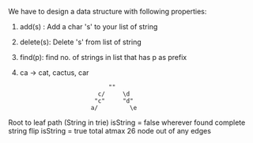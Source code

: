 We have to design a data structure with following properties:
1. add(s) : Add a char 's' to your list of string
2. delete(s): Delete 's' from list of string
3. find(p): find no. of strings in list that has p as prefix
4. ca -> cat, cactus, car 

                                ""
                             c/     \d
                            "c"     "d"
                           a/         \e
Root to leaf path (String in trie)
isString = false
wherever found complete string flip isString = true
total atmax 26 node out of any edges
                       